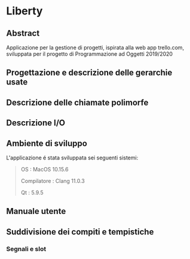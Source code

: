 # Liberty

## Abstract

Applicazione per la gestione di progetti, ispirata alla web app trello.com, sviluppata per il progetto di Programmazione ad Oggetti 2019/2020

## Progettazione e descrizione delle gerarchie usate

## Descrizione delle chiamate polimorfe

## Descrizione I/O

## Ambiente di sviluppo

L'applicazione é stata sviluppata sei seguenti sistemi:

> OS : MacOS 10.15.6
>
> Compilatore : Clang 11.0.3
>
> Qt : 5.9.5

## Manuale utente

## Suddivisione dei compiti e tempistiche

### Segnali e slot
